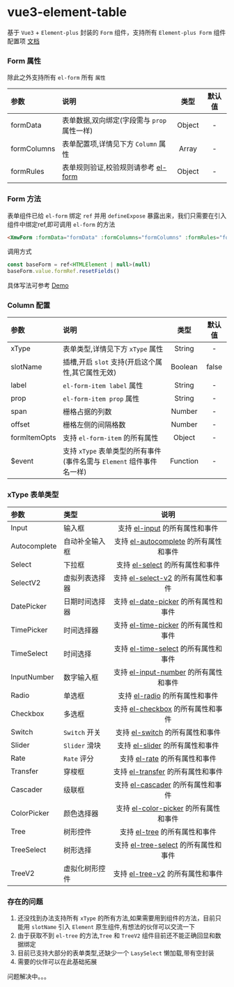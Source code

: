 # vue3-element-table

基于 `Vue3` + `Element-plus` 封装的 `Form` 组件，支持所有 `Element-plus Form` 组件配置项 [文档](https://element-plus.gitee.io/zh-CN/component/form.html)

### Form 属性

除此之外支持所有 `el-form` 所有 `属性`

| 参数              | 说明                                                       |  类型   | 默认值 |
| :---------        | :------------------------------------------------------   | :-----: | :----: |
| formData          | 表单数据,双向绑定(字段需与 `prop` 属性一样)                                           |  Object  |   -    |
| formColumns       | 表单配置项,详情见下方 `Column` 属性                           |  Array  |   -    |
| formRules         | 表单规则验证,校验规则请参考 [el-form](https://element-plus.gitee.io/zh-CN/component/form.html#%E8%87%AA%E5%AE%9A%E4%B9%89%E6%A0%A1%E9%AA%8C%E8%A7%84%E5%88%99)           | Object | -  |

### Form 方法

表单组件已给 `el-form` 绑定 `ref` 并用 `defineExpose` 暴露出来，我们只需要在引入组件中绑定ref,即可调用 `el-form` 的方法
```HTML
<XmwForm :formData="formData" :formColumns="formColumns" :formRules="formRules" ref="baseForm"></XmwForm>
```
调用方式

```JAVASCRIPT
const baseForm = ref<HTMLElement | null>(null)
baseForm.value.formRef.resetFields()
```
具体写法可参考 [Demo](https://cyan-xmw.github.io/vue3-element-form/dist/)


### Column 配置 

| 参数 | 说明                         |  类型   | 默认值 |
| :--- | :--------------------------- | :-----: | :----: |
| xType       | 表单类型,详情见下方 `xType` 属性                           |  String  |   -    |
| slotName | 插槽,开启 `slot` 支持(开启这个属性,其它属性无效) | Boolean | false  |
| label | `el-form-item label` 属性 | String | -  |
| prop | `el-form-item prop` 属性 | String | -  |
| span | 栅格占据的列数 | Number | -  |
| offset | 栅格左侧的间隔格数 | Number | -  |
| formItemOpts | 支持 `el-form-item` 的所有属性 | Object | -  |
| $event | 支持 `xType` 表单类型的所有事件(事件名需与 `Element` 组件事件名一样) | Function | -  |

### xType 表单类型
| 参数 | 类型                         |  说明   |
| :--- | :--------------------------- | :-----: | 
| Input       | 输入框                 |  支持 [el-input](https://element-plus.gitee.io/zh-CN/component/input.html) 的所有属性和事件  |
| Autocomplete       | 自动补全输入框                |  支持 [el-autocomplete](https://element-plus.gitee.io/zh-CN/component/input.html#autocomplete-%E5%B1%9E%E6%80%A7) 的所有属性和事件  |
| Select       | 下拉框                |  支持 [el-select](https://element-plus.gitee.io/zh-CN/component/select.html) 的所有属性和事件  |
| SelectV2       | 虚拟列表选择器                |  支持 [el-select-v2](https://element-plus.gitee.io/zh-CN/component/select-v2.html) 的所有属性和事件  |
| DatePicker       | 日期时间选择器                |  支持 [el-date-picker](https://element-plus.gitee.io/zh-CN/component/date-picker.html) 的所有属性和事件  |
| TimePicker       | 时间选择器                |  支持 [el-time-picker](https://element-plus.gitee.io/zh-CN/component/time-picker.html) 的所有属性和事件  |
| TimeSelect       | 时间选择                |  支持 [el-time-select](https://element-plus.gitee.io/zh-CN/component/time-select.html) 的所有属性和事件  |
| InputNumber       | 数字输入框                |  支持 [el-input-number](https://element-plus.gitee.io/zh-CN/component/input-number.html) 的所有属性和事件  |
| Radio       | 单选框                |  支持 [el-radio](https://element-plus.gitee.io/zh-CN/component/radio.html) 的所有属性和事件  |
| Checkbox       | 多选框                |  支持 [el-checkbox](https://element-plus.gitee.io/zh-CN/component/checkbox.html) 的所有属性和事件  |
| Switch       | `Switch` 开关                |  支持 [el-switch](https://element-plus.gitee.io/zh-CN/component/switch.html) 的所有属性和事件  |
| Slider       | `Slider` 滑块                |  支持 [el-slider](https://element-plus.gitee.io/zh-CN/component/slider.html) 的所有属性和事件  |
| Rate       | `Rate` 评分                |  支持 [el-rate](https://element-plus.gitee.io/zh-CN/component/rate.html) 的所有属性和事件  |
| Transfer       | 穿梭框                |  支持 [el-transfer](https://element-plus.gitee.io/zh-CN/component/transfer.html) 的所有属性和事件  |
| Cascader       | 级联框                |  支持 [el-cascader](https://element-plus.gitee.io/zh-CN/component/cascader.html) 的所有属性和事件  |
| ColorPicker       | 颜色选择器                |  支持 [el-color-picker](https://element-plus.gitee.io/zh-CN/component/color-picker.html) 的所有属性和事件  |
| Tree       | 树形控件                |  支持 [el-tree](https://element-plus.gitee.io/zh-CN/component/tree.html) 的所有属性和事件  |
| TreeSelect       | 树形选择                |  支持 [el-tree-select](https://element-plus.gitee.io/zh-CN/component/tree-select.html) 的所有属性和事件  |
| TreeV2       | 虚拟化树形控件                |  支持 [el-tree-v2](https://element-plus.gitee.io/zh-CN/component/tree-v2.html) 的所有属性和事件  |                                                 | { row, column, \$index } |

### 存在的问题
 1. 还没找到办法支持所有 `xType` 的所有方法,如果需要用到组件的方法，目前只能用 `slotName` 引入 `Element` 原生组件,有想法的伙伴可以交流一下
 2. 由于获取不到 `el-tree` 的方法,`Tree` 和 `TreeV2` 组件目前还不能正确回显和数据绑定
 3. 目前已支持大部分的表单类型,还缺少一个 `LasySelect` 懒加载,带有空封装
 4. 需要的伙伴可以在此基础拓展

问题解决中。。。